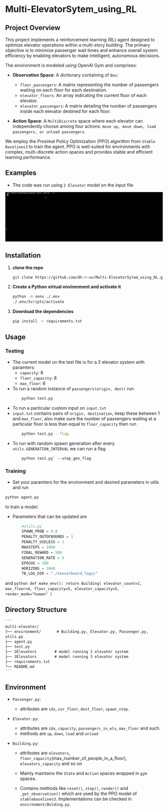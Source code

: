 # Multi-ElevatorSytem_using_RL

## Project Overview

This project implements a reinforcement learning (RL) agent designed to optimize elevator operations within a multi-story building. The primary objective is to minimize passenger wait times and enhance overall system efficiency by enabling elevators to make intelligent, autonomous decisions.

The environment is modeled using OpenAI Gym and comprises:

- **Observation Space**: A dictionary containing of `Box`:
  - `floor_passengers`: A matrix representing the number of passengers waiting on each floor for each destination.
  - `elevator_floors`: An array indicating the current floor of each elevator.
  - `elevator_passengers`: A matrix detailing the number of passengers inside each elevator destined for each floor.

- **Action Space**: A `MultiDiscrete` space where each elevator can independently choose among four actions: `move up, move down, load passengers, or unload passengers`.

We employ the Proximal Policy Optimization (PPO) algorithm from `Stable Baselines3` to train the agent. PPO is well-suited for environments with complex, multi-discrete action spaces and provides stable and efficient learning performance.

## Examples

- The code was run using `2 Elevator` model on the input file

![](Elevator.gif)

## Installation

1. **clone the repo**  
     ```bash
     git clone https://github.com/dh-r-uv/Multi-ElevatorSytem_using_RL.git
     ```

2. **Create a Python virtual environment and activate it**  
   ```bash
   python -m venv ./.env
   ./.env/Scripts/activate
   ```
3. **Download the dependencies**
    ```bash
    pip install -r requirements.txt
   ```
## Usage

### Testing

- The current model on the test file is for a 2 elevator system with paramters: 
    - `capacity`: 8
    - `floor_capacity`: 8
    - `max_floor`: 6
- To run a random instance of `passengers(origin, dest)` run 
    ```bash
        python test.py
    ```
- To run a particular custom input on `input.txt`
- `input.txt` contains pairs of `origin, destination`, keep these between 1 and `max_floor`, also make sure the number of passengers waiting at a particular floor is less than equal to `floor_capacity` then run
    ```bash
        python test.py --flag
    ```
- To run with random spawn generation after every `utils.GENERATION_INTERVAL` we can run a flag
    ```bash 
        python test.py` --step_gen_flag
    ```

### Training
- Set your paramters for the environment and desired parameters in utils and run 
```bash
python agent.py
```
to train a model.
 
- Parameters that can be updated are
    ```python
        #utils.py
        SPAWN_PROB = 0.8
        PENALTY_OUTOFBOUNDS = 1
        PENALTY_USELESS = 1
        MAXSTEPS = 1000
        FINAL_REWARD = 500
        GENERATION_RATE = 6
        EPOCHS = 200
        HORIZONS = 2048
        TB_LOG_DIR = "./tensorboard_logs/"
    ```
and 
    ```python
    def make_env():
        return Building(
            elevator_count=2,
            max_floor=4,
            floor_capacity=5,
            elevator_capacity=5,
            render_mode="human"
        )
    ```

## Directory Structure
    ```
    multi-elevator/
    ├── environment/       # Building.py, Elevator.py, Passenger.py, utils.py
    ├── agent.py          
    ├── test.py          
    ├── 2Elevators        # model running 2 elevator system      
    ├── 3Elevators        # model running 3 elevator system
    ├── requirements.txt
    └── README.md
    ```

## Environment

- `Passenger.py`:
    - attributes are `idx`, `cur_floor`, `dest_floor`, `spawn_step`.

- `Elevator.py`:
    - attributes are `idx`, `capacity`, `passengers_in_elv`, `max_floor` and such.
    - methods are `up`, `down`, `load` and `unload`
- `Building.py`:
    - attributes are `elevators`, `floor_capacity`(max_number_of_people_in_a_floor), `elevators_capacity` and so on
    - Mainly maintains the `State` and `Action` spaces wrapped in `gym` spaces.

    - Contains methods like `reset()`, `step()`, `render()` and `_get_observation()` which are used by the PPO model of `stablebaselines3`. Implementations can be checked in `environment/Bulding.py`.


